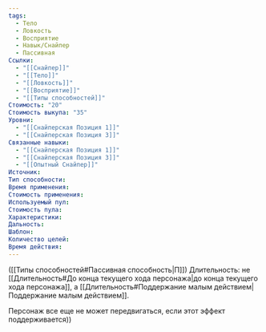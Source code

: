 ```yaml
---
tags:
  - Тело
  - Ловкость
  - Восприятие
  - Навык/Снайпер
  - Пассивная
Ссылки:
  - "[[Снайпер]]"
  - "[[Тело]]"
  - "[[Ловкость]]"
  - "[[Восприятие]]"
  - "[[Типы способностей]]"
Стоимость: "20"
Стоимость выкупа: "35"
Уровни:
  - "[[Снайперская Позиция 1]]"
  - "[[Снайперская Позиция 3]]"
Связанные навыки:
  - "[[Снайперская Позиция 1]]"
  - "[[Снайперская Позиция 3]]"
  - "[[Опытный Снайпер]]"
Источник:
Тип способности:
Время применения:
Стоимость применения:
Используемый пул:
Стоимость пула:
Характеристики:
Дальность:
Шаблон:
Количество целей:
Время действия:
---
```

([[Типы способностей#Пассивная способность|П]]) Длительность: не [[Длительность#До конца текущего хода персонажа|до конца текущего хода персонажа]], а [[Длительность#Поддержание малым действием|Поддержание малым действием]].

Персонаж все еще не может передвигаться, если этот эффект поддерживается))